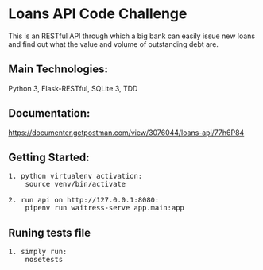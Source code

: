 # Loans API Code Challenge
This is an RESTful API through which a big bank can easily issue new loans and find out what the value and volume of outstanding debt are.

## Main Technologies:
Python 3, Flask-RESTful, SQLite 3, TDD

## Documentation:
https://documenter.getpostman.com/view/3076044/loans-api/77h6P84

## Getting Started:
<pre>
1. python virtualenv activation:
    source venv/bin/activate

2. run api on http://127.0.0.1:8080:
    pipenv run waitress-serve app.main:app
</pre>

## Runing tests file
<pre>
1. simply run:
    nosetests
</pre>
